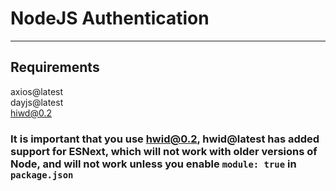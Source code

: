 # NodeJS Authentication
***

## Requirements
axios@latest \
dayjs@latest \
hiwd@0.2

### It is important that you use hwid@0.2, hwid@latest has added support for ESNext, which will not work with older versions of Node, and will not work unless you enable `module: true` in `package.json`
